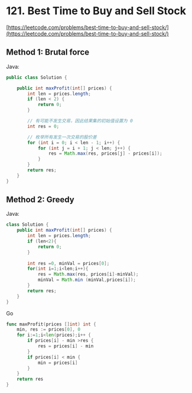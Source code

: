# **121. Best Time to Buy and Sell Stock**

[https://leetcode.com/problems/best-time-to-buy-and-sell-stock/](https://leetcode.com/problems/best-time-to-buy-and-sell-stock/)

## Method 1: Brutal force

Java:

```java
public class Solution {

    public int maxProfit(int[] prices) {
        int len = prices.length;
        if (len < 2) {
            return 0;
        }

        // 有可能不发生交易，因此结果集的初始值设置为 0
        int res = 0;

        // 枚举所有发生一次交易的股价差
        for (int i = 0; i < len - 1; i++) {
            for (int j = i + 1; j < len; j++) {
                res = Math.max(res, prices[j] - prices[i]);
            }
        }
        return res;
    }
}
```

## Method 2: Greedy

Java:
```java
class Solution {
    public int maxProfit(int[] prices) {
        int len = prices.length;
        if (len<2){
            return 0;
        }
        
        int res =0, minVal = prices[0];
        for(int i=1;i<len;i++){
            res = Math.max(res, prices[i]-minVal);
            minVal = Math.min (minVal,prices[i]);
        }
        return res;
    }
}
```
Go
```go
func maxProfit(prices []int) int {
    min, res := prices[0], 0
    for i:=1;i<len(prices);i++ {
        if prices[i] - min >res {
            res = prices[i] - min
        }
        if prices[i] < min {
            min = prices[i]
        }
    }
    return res
}
```
